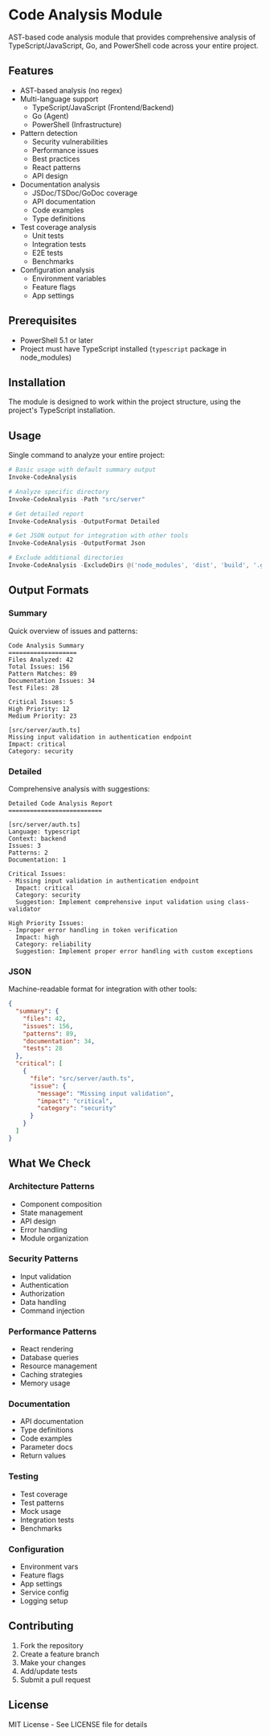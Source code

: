# Code Analysis Module

AST-based code analysis module that provides comprehensive analysis of TypeScript/JavaScript, Go, and PowerShell code across your entire project.

## Features

- AST-based analysis (no regex)
- Multi-language support
  - TypeScript/JavaScript (Frontend/Backend)
  - Go (Agent)
  - PowerShell (Infrastructure)
- Pattern detection
  - Security vulnerabilities
  - Performance issues
  - Best practices
  - React patterns
  - API design
- Documentation analysis
  - JSDoc/TSDoc/GoDoc coverage
  - API documentation
  - Code examples
  - Type definitions
- Test coverage analysis
  - Unit tests
  - Integration tests
  - E2E tests
  - Benchmarks
- Configuration analysis
  - Environment variables
  - Feature flags
  - App settings

## Prerequisites

- PowerShell 5.1 or later
- Project must have TypeScript installed (`typescript` package in node_modules)

## Installation

The module is designed to work within the project structure, using the project's TypeScript installation.

## Usage

Single command to analyze your entire project:

```powershell
# Basic usage with default summary output
Invoke-CodeAnalysis

# Analyze specific directory
Invoke-CodeAnalysis -Path "src/server"

# Get detailed report
Invoke-CodeAnalysis -OutputFormat Detailed

# Get JSON output for integration with other tools
Invoke-CodeAnalysis -OutputFormat Json

# Exclude additional directories
Invoke-CodeAnalysis -ExcludeDirs @('node_modules', 'dist', 'build', '.git', 'coverage', 'temp')
```

## Output Formats

### Summary
Quick overview of issues and patterns:
```
Code Analysis Summary
===================
Files Analyzed: 42
Total Issues: 156
Pattern Matches: 89
Documentation Issues: 34
Test Files: 28

Critical Issues: 5
High Priority: 12
Medium Priority: 23

[src/server/auth.ts]
Missing input validation in authentication endpoint
Impact: critical
Category: security
```

### Detailed
Comprehensive analysis with suggestions:
```
Detailed Code Analysis Report
==========================

[src/server/auth.ts]
Language: typescript
Context: backend
Issues: 3
Patterns: 2
Documentation: 1

Critical Issues:
- Missing input validation in authentication endpoint
  Impact: critical
  Category: security
  Suggestion: Implement comprehensive input validation using class-validator

High Priority Issues:
- Improper error handling in token verification
  Impact: high
  Category: reliability
  Suggestion: Implement proper error handling with custom exceptions
```

### JSON
Machine-readable format for integration with other tools:
```json
{
  "summary": {
    "files": 42,
    "issues": 156,
    "patterns": 89,
    "documentation": 34,
    "tests": 28
  },
  "critical": [
    {
      "file": "src/server/auth.ts",
      "issue": {
        "message": "Missing input validation",
        "impact": "critical",
        "category": "security"
      }
    }
  ]
}
```

## What We Check

### Architecture Patterns
- Component composition
- State management
- API design
- Error handling
- Module organization

### Security Patterns
- Input validation
- Authentication
- Authorization
- Data handling
- Command injection

### Performance Patterns
- React rendering
- Database queries
- Resource management
- Caching strategies
- Memory usage

### Documentation
- API documentation
- Type definitions
- Code examples
- Parameter docs
- Return values

### Testing
- Test coverage
- Test patterns
- Mock usage
- Integration tests
- Benchmarks

### Configuration
- Environment vars
- Feature flags
- App settings
- Service config
- Logging setup

## Contributing

1. Fork the repository
2. Create a feature branch
3. Make your changes
4. Add/update tests
5. Submit a pull request

## License

MIT License - See LICENSE file for details
